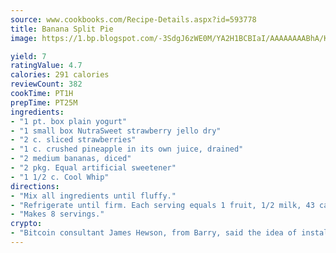 ```yaml
---
source: www.cookbooks.com/Recipe-Details.aspx?id=593778
title: Banana Split Pie
image: https://1.bp.blogspot.com/-3SdgJ6zWE0M/YA2H1BCBIaI/AAAAAAAABhA/KLu9yTsYBMkJQudB_uFGwTypBtmTiBfZgCLcBGAsYHQ/s320/4.png

yield: 7
ratingValue: 4.7
calories: 291 calories
reviewCount: 382
cookTime: PT1H
prepTime: PT25M
ingredients:
- "1 pt. box plain yogurt"
- "1 small box NutraSweet strawberry jello dry"
- "2 c. sliced strawberries"
- "1 c. crushed pineapple in its own juice, drained"
- "2 medium bananas, diced"
- "2 pkg. Equal artificial sweetener"
- "1 1/2 c. Cool Whip"
directions:
- "Mix all ingredients until fluffy."
- "Refrigerate until firm. Each serving equals 1 fruit, 1/2 milk, 43 calories."
- "Makes 8 servings."
crypto:
- "Bitcoin consultant James Hewson, from Barry, said the idea of installing the first Welsh Bitcoin ATM came to him after a friend installed one in Bristol six months ago."
---
```


